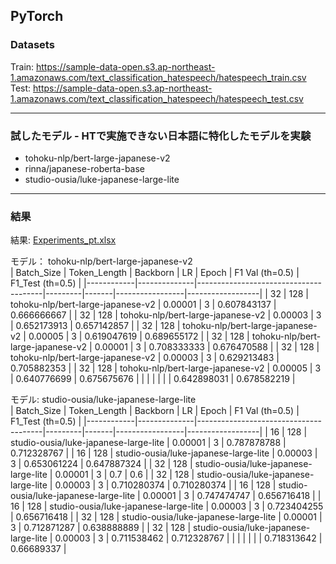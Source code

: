 ## PyTorch

### Datasets
Train: https://sample-data-open.s3.ap-northeast-1.amazonaws.com/text_classification_hatespeech/hatespeech_train.csv  
Test: https://sample-data-open.s3.ap-northeast-1.amazonaws.com/text_classification_hatespeech/hatespeech_test.csv

***
### 試したモデル - HTで実施できない日本語に特化したモデルを実験
- tohoku-nlp/bert-large-japanese-v2
- rinna/japanese-roberta-base
- studio-ousia/luke-japanese-large-lite
  
***
### 結果
結果: [Experiments_pt.xlsx](Experiments_pt.xlsx)

モデル： tohoku-nlp/bert-large-japanese-v2  
| Batch_Size | Token_Length | Backborn                              | LR      | Epoch | F1 Val (th=0.5) | F1_Test (th=0.5) |
|------------|--------------|---------------------------------------|---------|-------|-----------------|------------------|
| 32         | 128          | tohoku-nlp/bert-large-japanese-v2     | 0.00001 | 3     | 0.607843137     | 0.666666667      |
| 32         | 128          | tohoku-nlp/bert-large-japanese-v2     | 0.00003 | 3     | 0.652173913     | 0.657142857      |
| 32         | 128          | tohoku-nlp/bert-large-japanese-v2     | 0.00005 | 3     | 0.619047619     | 0.689655172      |
| 32         | 128          | tohoku-nlp/bert-large-japanese-v2     | 0.00001 | 3     | 0.708333333     | 0.676470588      |
| 32         | 128          | tohoku-nlp/bert-large-japanese-v2     | 0.00003 | 3     | 0.629213483     | 0.705882353      |
| 32         | 128          | tohoku-nlp/bert-large-japanese-v2     | 0.00005 | 3     | 0.640776699     | 0.675675676      |
|            |              |                                       |         |       | 0.642898031     | 0.678582219      |

モデル: studio-ousia/luke-japanese-large-lite  
| Batch_Size | Token_Length | Backborn                              | LR      | Epoch | F1 Val (th=0.5) | F1_Test (th=0.5) |
|------------|--------------|---------------------------------------|---------|-------|-----------------|------------------|
| 16         | 128          | studio-ousia/luke-japanese-large-lite | 0.00001 | 3     | 0.787878788     | 0.712328767      |
| 16         | 128          | studio-ousia/luke-japanese-large-lite | 0.00003 | 3     | 0.653061224     | 0.647887324      |
| 32         | 128          | studio-ousia/luke-japanese-large-lite | 0.00001 | 3     | 0.7             | 0.6              |
| 32         | 128          | studio-ousia/luke-japanese-large-lite | 0.00003 | 3     | 0.710280374     | 0.710280374      |
| 16         | 128          | studio-ousia/luke-japanese-large-lite | 0.00001 | 3     | 0.747474747     | 0.656716418      |
| 16         | 128          | studio-ousia/luke-japanese-large-lite | 0.00003 | 3     | 0.723404255     | 0.656716418      |
| 32         | 128          | studio-ousia/luke-japanese-large-lite | 0.00001 | 3     | 0.712871287     | 0.638888889      |
| 32         | 128          | studio-ousia/luke-japanese-large-lite | 0.00003 | 3     | 0.711538462     | 0.712328767      |
|            |              |                                       |         |       | 0.718313642     | 0.66689337       |
